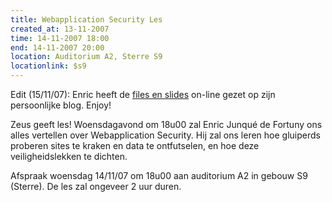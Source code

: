 ```yaml
---
title: Webapplication Security Les
created_at: 13-11-2007
time: 14-11-2007 18:00
end: 14-11-2007 20:00
location: Auditorium A2, Sterre S9
locationlink: $s9
---
```


Edit (15/11/07): Enric heeft de [files en slides](https://ciri.be/blog/?p=26) on-line gezet op zijn persoonlijke blog. Enjoy!

Zeus geeft les! Woensdagavond om 18u00 zal Enric Junqué de Fortuny ons
alles vertellen over Webapplication Security. Hij zal ons leren hoe gluiperds proberen sites te kraken en data te ontfutselen, en hoe deze veiligheidslekken te dichten.

Afspraak woensdag 14/11/07 om 18u00 aan auditorium A2 in gebouw S9 (Sterre). De les zal ongeveer 2 uur duren.
